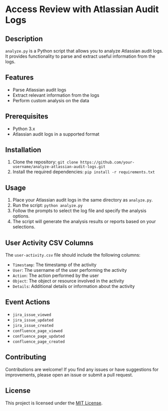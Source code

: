 # Access Review with Atlassian Audit Logs

## Description
`analyze.py` is a Python script that allows you to analyze Atlassian audit logs. It provides functionality to parse and extract useful information from the logs.

## Features
- Parse Atlassian audit logs
- Extract relevant information from the logs
- Perform custom analysis on the data

## Prerequisites
- Python 3.x
- Atlassian audit logs in a supported format

## Installation
1. Clone the repository: `git clone https://github.com/your-username/analyze-atlassian-audit-logs.git`
2. Install the required dependencies: `pip install -r requirements.txt`

## Usage
1. Place your Atlassian audit logs in the same directory as `analyze.py`.
2. Run the script: `python analyze.py`
3. Follow the prompts to select the log file and specify the analysis options.
4. The script will generate the analysis results or reports based on your selections.

## User Activity CSV Columns
The `user-activity.csv` file should include the following columns:
- `Timestamp`: The timestamp of the activity
- `User`: The username of the user performing the activity
- `Action`: The action performed by the user
- `Object`: The object or resource involved in the activity
- `Details`: Additional details or information about the activity

## Event Actions
- `jira_issue_viewed`
- `jira_issue_updated`
- `jira_issue_created`
- `confluence_page_viewed`
- `confluence_page_updated`
- `confluence_page_created`

## Contributing
Contributions are welcome! If you find any issues or have suggestions for improvements, please open an issue or submit a pull request.

## License
This project is licensed under the [MIT License](LICENSE).
